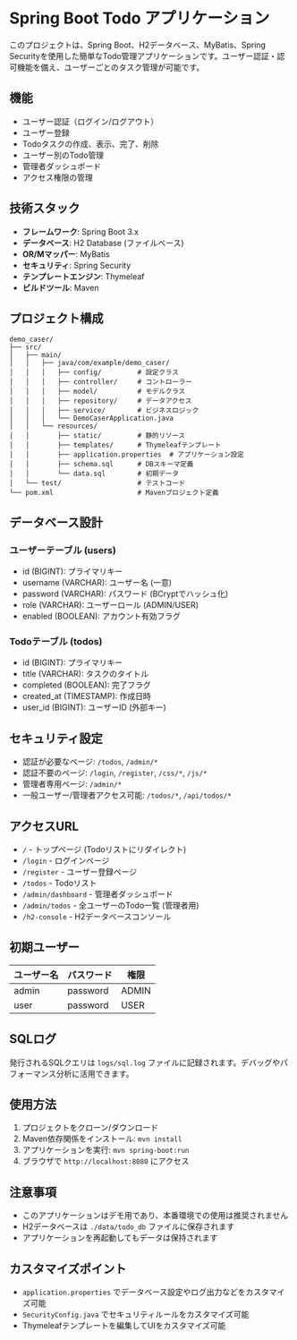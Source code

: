 # Spring Boot Todo アプリケーション

このプロジェクトは、Spring Boot、H2データベース、MyBatis、Spring Securityを使用した簡単なTodo管理アプリケーションです。ユーザー認証・認可機能を備え、ユーザーごとのタスク管理が可能です。

## 機能

- ユーザー認証（ログイン/ログアウト）
- ユーザー登録
- Todoタスクの作成、表示、完了、削除
- ユーザー別のTodo管理
- 管理者ダッシュボード
- アクセス権限の管理

## 技術スタック

- **フレームワーク**: Spring Boot 3.x
- **データベース**: H2 Database (ファイルベース)
- **OR/Mマッパー**: MyBatis
- **セキュリティ**: Spring Security
- **テンプレートエンジン**: Thymeleaf
- **ビルドツール**: Maven

## プロジェクト構成

```
demo_caser/
├── src/
│   ├── main/
│   │   ├── java/com/example/demo_caser/
│   │   │   ├── config/         # 設定クラス
│   │   │   ├── controller/     # コントローラー
│   │   │   ├── model/          # モデルクラス
│   │   │   ├── repository/     # データアクセス
│   │   │   ├── service/        # ビジネスロジック
│   │   │   └── DemoCaserApplication.java
│   │   └── resources/
│   │       ├── static/         # 静的リソース
│   │       ├── templates/      # Thymeleafテンプレート
│   │       ├── application.properties  # アプリケーション設定
│   │       ├── schema.sql      # DBスキーマ定義
│   │       └── data.sql        # 初期データ
│   └── test/                   # テストコード
└── pom.xml                     # Mavenプロジェクト定義
```

## データベース設計

### ユーザーテーブル (users)
- id (BIGINT): プライマリキー
- username (VARCHAR): ユーザー名 (一意)
- password (VARCHAR): パスワード (BCryptでハッシュ化)
- role (VARCHAR): ユーザーロール (ADMIN/USER)
- enabled (BOOLEAN): アカウント有効フラグ

### Todoテーブル (todos)
- id (BIGINT): プライマリキー
- title (VARCHAR): タスクのタイトル
- completed (BOOLEAN): 完了フラグ
- created_at (TIMESTAMP): 作成日時
- user_id (BIGINT): ユーザーID (外部キー)

## セキュリティ設定

- 認証が必要なページ: `/todos`, `/admin/*`
- 認証不要のページ: `/login`, `/register`, `/css/*`, `/js/*`
- 管理者専用ページ: `/admin/*`
- 一般ユーザー/管理者アクセス可能: `/todos/*`, `/api/todos/*`

## アクセスURL

- `/` - トップページ (Todoリストにリダイレクト)
- `/login` - ログインページ
- `/register` - ユーザー登録ページ
- `/todos` - Todoリスト
- `/admin/dashboard` - 管理者ダッシュボード
- `/admin/todos` - 全ユーザーのTodo一覧 (管理者用)
- `/h2-console` - H2データベースコンソール

## 初期ユーザー

| ユーザー名 | パスワード | 権限 |
|---------|---------|------|
| admin   | password | ADMIN |
| user    | password | USER  |

## SQLログ

発行されるSQLクエリは `logs/sql.log` ファイルに記録されます。デバッグやパフォーマンス分析に活用できます。

## 使用方法

1. プロジェクトをクローン/ダウンロード
2. Maven依存関係をインストール: `mvn install`
3. アプリケーションを実行: `mvn spring-boot:run`
4. ブラウザで `http://localhost:8080` にアクセス

## 注意事項

- このアプリケーションはデモ用であり、本番環境での使用は推奨されません
- H2データベースは `./data/todo_db` ファイルに保存されます
- アプリケーションを再起動してもデータは保持されます

## カスタマイズポイント

- `application.properties` でデータベース設定やログ出力などをカスタマイズ可能
- `SecurityConfig.java` でセキュリティルールをカスタマイズ可能
- Thymeleafテンプレートを編集してUIをカスタマイズ可能
